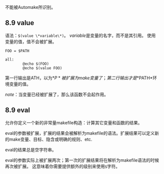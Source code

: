 不能被Automake所识别。
## 8.9 value
语法：`$(value \*variable\*)`。
*variable*是变量的名字，而不是其引用。
使用变量的值，值不会被扩展。
```
FOO = $PATH

all:
        @echo $(FOO)
        @echo $(value FOO)
```
第一行输出是ATH，以为*$P*被扩展为make变量了；第二行输出才是*$PATH*环境变量的值。

*note*：当变量已经被扩展了，那么该函数不会起作用。

## 8.9 eval
允许你定义一个新的非常量makefile构造：计算其它变量和函数的结果。

eval的参数被扩展，扩展的结果会被解析为makefile的语法。扩展结果可以定义新的make变量、目标、隐含或明确的规则、etc.

eval的结果总是空字符串。

eval的参数实际上被扩展两次；第一次的扩展结果将在解析为makefile语法的时候再次被扩展。
这意味着你需要提供额外的级别来使用`$`字符。